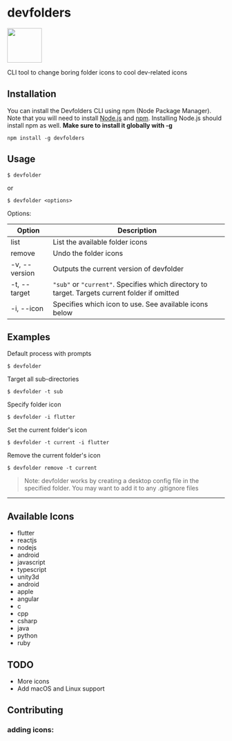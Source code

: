 
# devfolders
<img src="https://img.shields.io/badge/Windows-0078D6?style=for-the-badge&logo=windows&logoColor=white" width="80"/>

CLI tool to change boring folder icons to cool dev-related icons

## Installation
You can install the Devfolders CLI using npm (Node Package Manager). Note that you will need to install [Node.js](https://nodejs.org) and [npm](https://npmjs.org). Installing Node.js should install npm as well.
**Make sure to install it globally with -g**

`npm install -g devfolders`

## Usage
`$ devfolder` 

or 

`$ devfolder <options>`

Options:

| Option | Description |
| --- | ----------- |
| list | List the available folder icons|
| remove | Undo the folder icons|
| -v, --version | Outputs the current version of devfolder |
| -t, --target | `"sub"` or `"current"`. Specifies which directory to target. Targets current folder if omitted|
| -i, --icon | Specifies which icon to use. See available icons below|

## Examples

Default process with prompts

`$ devfolder`

Target all sub-directories

`$ devfolder -t sub`

Specify folder icon

`$ devfolder -i flutter`

Set the current folder's icon

`$ devfolder -t current -i flutter`

Remove the current folder's icon

`$ devfolder remove -t current`

> Note: devfolder works by creating a desktop config file in the specified folder. You may want to add it to any .gitignore files
---
## Available Icons
- flutter
- reactjs
- nodejs
- android
- javascript
- typescript
- unity3d
- android
- apple
- angular
- c
- cpp
- csharp
- java
- python
- ruby

## TODO
- More icons
- Add macOS and Linux support

## Contributing

### adding icons:

